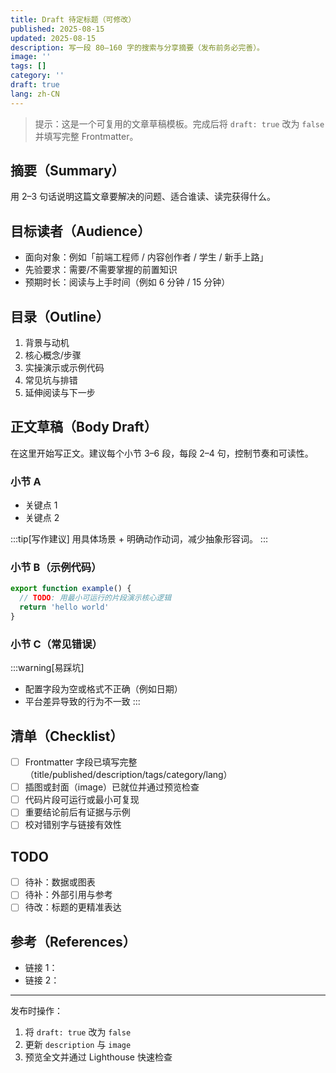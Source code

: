 ```yaml
---
title: Draft 待定标题（可修改）
published: 2025-08-15
updated: 2025-08-15
description: 写一段 80–160 字的搜索与分享摘要（发布前务必完善）。
image: ''
tags: []
category: ''
draft: true
lang: zh-CN
---
```


> 提示：这是一个可复用的文章草稿模板。完成后将 `draft: true` 改为 `false` 并填写完整 Frontmatter。

## 摘要（Summary）

用 2–3 句话说明这篇文章要解决的问题、适合谁读、读完获得什么。

## 目标读者（Audience）

- 面向对象：例如「前端工程师 / 内容创作者 / 学生 / 新手上路」
- 先验要求：需要/不需要掌握的前置知识
- 预期时长：阅读与上手时间（例如 6 分钟 / 15 分钟）

## 目录（Outline）

1. 背景与动机
2. 核心概念/步骤
3. 实操演示或示例代码
4. 常见坑与排错
5. 延伸阅读与下一步

## 正文草稿（Body Draft）

在这里开始写正文。建议每个小节 3–6 段，每段 2–4 句，控制节奏和可读性。

### 小节 A

- 关键点 1
- 关键点 2

:::tip[写作建议]
用具体场景 + 明确动作动词，减少抽象形容词。
:::

### 小节 B（示例代码）

```ts title="demo.ts" {1}
export function example() {
  // TODO: 用最小可运行的片段演示核心逻辑
  return 'hello world'
}
```

### 小节 C（常见错误）

:::warning[易踩坑]
- 配置字段为空或格式不正确（例如日期）
- 平台差异导致的行为不一致
:::

## 清单（Checklist）

- [ ] Frontmatter 字段已填写完整（title/published/description/tags/category/lang）
- [ ] 插图或封面（image）已就位并通过预览检查
- [ ] 代码片段可运行或最小可复现
- [ ] 重要结论前后有证据与示例
- [ ] 校对错别字与链接有效性

## TODO

- [ ] 待补：数据或图表
- [ ] 待补：外部引用与参考
- [ ] 待改：标题的更精准表达

## 参考（References）

- 链接 1：
- 链接 2：

---

发布时操作：

1) 将 `draft: true` 改为 `false`
2) 更新 `description` 与 `image`
3) 预览全文并通过 Lighthouse 快速检查
